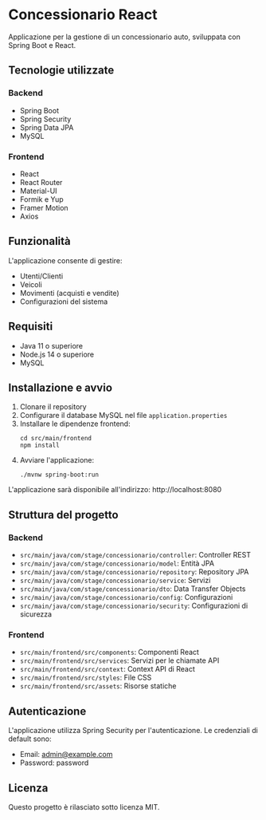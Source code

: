 # Concessionario React

Applicazione per la gestione di un concessionario auto, sviluppata con Spring Boot e React.

## Tecnologie utilizzate

### Backend
- Spring Boot
- Spring Security
- Spring Data JPA
- MySQL

### Frontend
- React
- React Router
- Material-UI
- Formik e Yup
- Framer Motion
- Axios

## Funzionalità

L'applicazione consente di gestire:
- Utenti/Clienti
- Veicoli
- Movimenti (acquisti e vendite)
- Configurazioni del sistema

## Requisiti

- Java 11 o superiore
- Node.js 14 o superiore
- MySQL

## Installazione e avvio

1. Clonare il repository
2. Configurare il database MySQL nel file `application.properties`
3. Installare le dipendenze frontend:
   ```
   cd src/main/frontend
   npm install
   ```
4. Avviare l'applicazione:
   ```
   ./mvnw spring-boot:run
   ```
   
L'applicazione sarà disponibile all'indirizzo: http://localhost:8080

## Struttura del progetto

### Backend
- `src/main/java/com/stage/concessionario/controller`: Controller REST
- `src/main/java/com/stage/concessionario/model`: Entità JPA
- `src/main/java/com/stage/concessionario/repository`: Repository JPA
- `src/main/java/com/stage/concessionario/service`: Servizi
- `src/main/java/com/stage/concessionario/dto`: Data Transfer Objects
- `src/main/java/com/stage/concessionario/config`: Configurazioni
- `src/main/java/com/stage/concessionario/security`: Configurazioni di sicurezza

### Frontend
- `src/main/frontend/src/components`: Componenti React
- `src/main/frontend/src/services`: Servizi per le chiamate API
- `src/main/frontend/src/context`: Context API di React
- `src/main/frontend/src/styles`: File CSS
- `src/main/frontend/src/assets`: Risorse statiche

## Autenticazione

L'applicazione utilizza Spring Security per l'autenticazione. Le credenziali di default sono:
- Email: admin@example.com
- Password: password

## Licenza

Questo progetto è rilasciato sotto licenza MIT.
